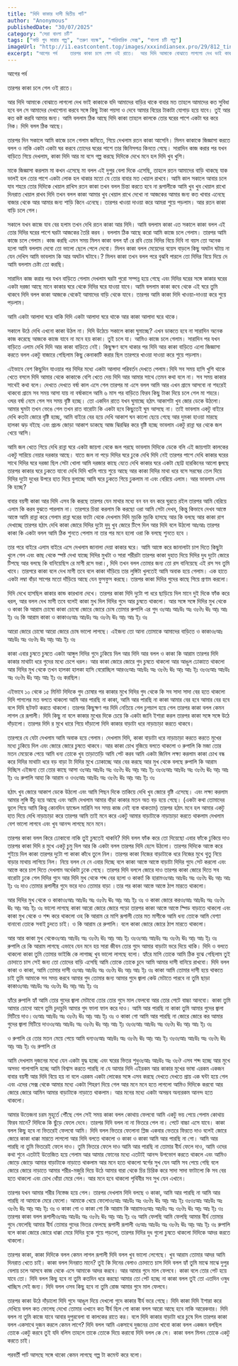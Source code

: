 ```yaml
---
title: "দিদি কাকার দাসী দ্বিতীয় পার্ট"
author: "Anonymous"
publishedDate: "30/07/2025"
category: "সেরা বাংলা চটি"
tags: ["কচি গুদ মারার গল্প", "তরুণ বয়স্ক", "পারিবারিক সেক্স", "বাংলা চটি গল্প"]
imageUrl: "http://i1.eastcontent.top/images/xxxindiansex.pro/29/812_tiny_tits_facial.jpg"
excerpt: "আগের পর্ব    তারপর কাকা চলে গেল ওই রাতে।  আর দিদি আমাকে বোঝাতে লাগলো দেখ ভাই কাকাকে যদি আমাদের বাড়ির থাকে বাবার মত তাহলে আমাদের কত সুবিধা হবে বল সে আমাদের দেখাশোনা করবে সঙ্গে কিছু টাকা পয়সা ও দেবে আ..."
---
```


আগের পর্ব 


তারপর কাকা চলে গেল ওই রাতে।

আর দিদি আমাকে বোঝাতে লাগলো দেখ ভাই কাকাকে যদি আমাদের বাড়ির থাকে বাবার মত তাহলে আমাদের কত সুবিধা হবে বল সে আমাদের দেখাশোনা করবে সঙ্গে কিছু টাকা পয়সা ও দেবে আমার বিয়ের টাকাটা যোগাড় হয়ে যাবে। তুই আর কত কষ্ট করবি আমার জন্য। আমি বললাম ঠিক আছে দিদি কাকা তাহলে কালকে তোর ঘরের পাশে একটা ঘর করে নিক। দিদি বলল ঠিক আছে।

তারপর দিন সকালে আমি কাজে চলে গেলাম জমিতে, গিয়ে দেখলাম রতন কাকা আসেনি। মিলন কাকাকে জিজ্ঞাসা করতে বলল ও নাকি একটা একটা ঘর করবে তোদের ঘরের পাশে তার জিনিসপত্র কিনতে গেছে। সারাদিন কাজ করার পর যখন বাড়িতে গিয়ে দেখলাম, কাকা দিদি আর মা বসে গল্প করছে দিদিকে দেখে মনে হল দিদি খুব খুশি।


মাকে জিজ্ঞাসা করলাম মা কখন এসেছে মা বলল এই দুপুর বেলা দিকে এসেছি, তাহলে রতন আমাদের বাড়ি থাকছে যাক ভালই হল তোর পাশে একটা লোক হল থাকার মতো যে তোর বাবার মত খেয়াল রাখবে। আমি কাল সকালে আবার চলে যাব শহরে তোর দিদিকে খেয়াল রাখিস রতন কাকা তখন বলল চিন্তা করতে হবে না রূপালীকে আমি খুব খুব খেয়াল রাখো দিনরাত খেয়াল রাখব দিদি তখন বলল কাকা আমার খুব খেয়াল রাখে দেখো না আজকের আমার জন্য কত খাবার এনেছে বাজার থেকে আর আমার জন্য শাড়ি কিনে এনেছে। তারপর খাওয়া দাওয়া করে আমরা শুয়ে পড়লাম। আর রতন কাকা বাড়ি চলে গেল।


সকালে যখন কাজে যাব বের হলাম তখন দেখি রতন কাকা আর দিদি। আমি বললাম কাকা এত সকালে কাকা বলল এই তোর দিদির ঘরের পাশে ঘরটা আজকের তৈরি করব । বললাম ঠিক আছে করো আমি কাজে চলে গেলাম। তারপর আমি কাজে চলে গেলাম। কাজ করছি এমন সময় মিলন কাকা বলল হ্যাঁ রে রবি তোর দিদির বিয়ে দিবি না বয়স তো অনেক হলো আমি বললাম দেবো তো ভালো ছেলে পেলে দেবো। মিলন কাকা বলল মেয়েদের বয়েস বাড়লে কিছু অঘটন ঘটায় না যেন দেখিস আমি ভাবলাম কি আর অঘটন ঘটাবে।? মিলন কাকা তখন বলল পরে বুঝবি পারলে তো দিদির বিয়ে দিয়ে দে আমি বললাম চেষ্টা তো করছি।


সারাদিন কাজ করার পর যখন বাড়িতে গেলাম দেখলাম ঘরটা পুরো সম্পন্ন হয়ে গেছে এবং দিদির ঘরের সঙ্গে কাকার ঘরের একটা দরজা আছে মানে কাকার ঘরে থেকে দিদির ঘরে যাওয়া যাবে। আমি বললাম কাকা কবে থেকে এই ঘরে তুমি থাকবে দিদি বলল কাকা আজকে থেকেই আমাদের বাড়ি থেকে যাবে। তারপর আমি কাকা দিদি খাওয়া-দাওয়া করে শুয়ে পড়লাম।

আমি একটা আলাদা ঘরে থাকি দিদি একটা আলাদা ঘরে থাকে আর কাকা আলাদা ঘরে থাকে।


সকালে উঠে দেখি এখনো কাকা উঠল না। দিদি উঠেচে সকালে কাকা ঘুমাচ্ছে? এখন ডাকতে হবে না সারাদিন অনেক কাজ করেছে আজকে কাজে যাবে না মনে হয় কাকা। তুই চলে যা। আমিও কাজে চলে গেলাম। সারাদিন পর যখন বাড়িতে এলাম দেখি দিদি আর কাকা বাড়িতে নেই। কিছুক্ষণ বসে থাকার পর দিদি আর কাকা বাড়িতে এলো জিজ্ঞাসা করতে বলল একটু বাজারে গেছিলাম কিছু কেনাকাটি করার ছিল তারপরে খাওয়া দাওয়া করে শুয়ে পড়লাম।


এইভাবে বেশ কিছুদিন যাওয়ার পর দিদির মধ্যে একটা আলাদা পরিবর্তন দেখতে পেলাম।দিদি সব সময় হাসি খুশি থাকে খেতে বসলে দিদি আমার থেকে কাকাকে বেশি খেতে দেয় দিদি আর আমার সাথে তেমন কথা বলে না। সব সময় কাকার সাথেই কথা বলে। দেখতে দেখতে বর্ষা কাল এসে গেল তারপর মা এসে বলল আমি আর এখন গ্রামে আসবো না শহরেই থাকবো গ্রামে সব সময় আসা যায় না বর্ষাকালে আমি ৬ মাস পর বাড়িতে ফিরব কিছু টাকা দিয়ে চলে গেল মা শহরে। ওঘর বর্ষা নেমে গেল সব সময় বৃষ্টি হচ্ছে। তো একদিন রাতে যখন ঘুমাচ্ছে হঠাৎ আকাশটা খুব জোর ডেকে উঠলো। আমার ঘুমটা তখন ভেঙে গেল তখন রাত বারোটা কি একটা হবে কিছুতেই ঘুম আসছে না। তাই ভাবলাম একটু বাইরে দেখি কতটা জোরে বৃষ্টি হচ্ছে, আমি বাইরে বের হয়ে দেখি আকাশ ঘন কালো ছেয়ে গেছে আর দুমকা হাওয়া মারছে হালকা ঝড় বইছে এবং প্রচন্ড জোড়া আকাশ ডাকছে আজ ঝিরঝির করে বৃষ্টি হচ্ছে ভাবলাম একটু রান্না ঘর থেকে জল খেয়ে আসি।


আমি জল খেতে গিয়ে দেখি রান্না ঘরে একটা জায়গা থেকে জল পরছে ভাবলাম দিদিকে ডেকে বলি এই জায়গাটা কালকের একটু সারিয়ে নেয়ার দরকার আছে। যাতে জল না পড়ে দিদির ঘরে ঢুকে দেখি দিদি নেই তারপর পাশে দেখি কাকার ঘরের সাথে দিদির ঘরে দরজা ছিল সেটা খোলা আমি দরজার কাছে যেতে দেখি কাকার ঘরে একটা ছোট্ট হারকিনের আলো জ্বলছে তারপর কাকার ঘরে ঢুকতে যাবো দেখি দিদি খালি গায়ে শুয়ে আছে আর কাকা দিদির মাথা ধরে বসে সরষের তেল দিয়ে দিদির দুটো দুধের উপরে হাত দিয়ে বুলাচ্ছে আমি ঘরে ঢুকতে গিয়ে ঢুকলাম না এবং বেরিয়ে এলাম। আর ভাবলাম এসব কি হচ্ছে?


বাবার বয়সী কাকা আর দিদি এসব কি করছে তারপর যেন মাথার মধ্যে বন বন বন করে ঘুরতে রইল তারপর আমি বেরিয়ে এলাম কি করব বুঝতে পারলাম না। তারপরে চিন্তা করলাম কি করছো ওরা আমি সেটা দেখব, কিন্তু কিভাবে দেখব আস্তে আস্তে আমি রান্না করে গেলাম রান্না ঘরের ফটো থেকে দেখলাম দিদি মুচকি মুচকি হাসছে আর কি বলছে আর কাকা রাগ দেখাচ্ছে তারপর হঠাৎ দেখি কাকা জোরে দিদির দুটো দুদু খুব জোরে টিপে দিল আর দিদি বলে উঠলো আঃআঃ তারপর কাকা কি একটা বলল আমি ঠিক শুনতে পেলাম না তার পর মনে হলো ওরা কি বলছে শুনতে হবে ।


তার পরে বাইরে এলাম বাইরে এসে দেখলাম জানালা দেয়া কাকার ঘরে। আমি আস্তে করে জানালাটা চাপ দিতে কিছুটা খুলে গেল এবং কাছ থেকে স্পষ্ট দেখা যাচ্ছে দিদির মুখটা ও সারা শরীরটা তারপর কাকা দুহাত দিয়ে দিদির দুধ দুটো জোরে টিপছে আর বলছে কি বানিয়েছিস রে মাগী রসে ভরা।, দিদি তখন বলল তোমার জন্য তো রস বানিয়েছে এই রস সব তুমি খাবে। তারপরে কাকা বলে দেখ মাগী তবে বলে কাকা দাঁড়িয়ে তার লুঙ্গিটা খুলতেই আমি অবাক হয়ে গেলাম। এক হাতে একটা লম্বা বাঁড়া সাপের মতো দাঁড়িয়ে আছে যেন ফুসফুস করছে। তারপর কাকা দিদির গুদের কাছে গিয়ে প্রণাম করলো।


দিদি দেখে হাসছিল কাকার কান্ড কারখানা দেখে। তারপর কাকা দিদি দুটো পা ধরে ছাড়িয়ে দিল মানে দুই দিকে ফাঁক করে ধরল, আর বলল দেখ মাগী তবে বলেই কাকা মুখ দিল দিদির গুদে আর চুষতে থাকলো। আর সঙ্গে সঙ্গে দিদির মুখ থেকে ও কাকা কি আরাম চোষো কাকা চোষো জোরে জোরে চোষ তোমার রুপালি এর গুদ ওঃআঃ আঃউঃ অঃ ওঃঔঃ ঊঃ আ্ঃ আঃ ই্ঃ ওঃ কি আরাম কাকা ও কাকাওঃআঃ আঃউঃ অঃ ওঃঔঃ ঊঃ আ্ঃ আঃ ই্ঃ ওঃ

আরো জোরে চোষো আরো জোরে চোষ ভালো লাগছে। এইজন্য তো আনা তোমাকে আমাদের বাড়িতে ও কাকাওঃআঃ আঃউঃ অঃ ওঃঔঃ ঊঃ আ্ঃ আঃ ই্ঃ ওঃ

কাকা এবার চুষতে চুষতে একটা আঙ্গুল দিদির গুদে ঢুকিয়ে দিল আর দিদি আর বলল ও কাকা কি আরাম তারপর দিদি কাকার মাথাটা ধরে গুদের মধ্যে চেপে ধরল। আর কাকা জোরে জোরে গুদ চুষতে থাকলো আর আঙুল ঢোকাতে থাকলো আর দিদির মুখ থেকে তখন হালকা হালকা হাসি বেরোচ্ছিল আরওঃআঃ আঃউঃ অঃ ওঃঔঃ ঊঃ আ্ঃ আঃ ই্ঃ ওঃওঃআঃ আঃউঃ অঃ ওঃঔঃ ঊঃ আ্ঃ আঃ ই্ঃ ওঃ করছিল।


এইভাবে ১০ থেকে ১৫ মিনিট দিদিকে গুদ চোষার পর কাকার মুখে দিদির গুদ থেকে কি সব সাদা সাদা বের হতে থাকলো দিদি পাগলের মত বলতে থাকলো আমি আর পারছি না কাকা, আমি আর পারছি না কাকা আমার বের হবে আমার বের হবে বলে দিদি ছটফট করতে থাকলো। তারপর কিছুক্ষণ পর দিদি নেতিয়ে গেল চুপচাপ হয়ে গেল তারপর কাকা বলল কেমন লাগল রে রূপালী। দিদি কিছু না বলে কাকার মুখের দিকে চেয়ে কি একটা জানি ইশারা করল তারপর কাকা সঙ্গে সঙ্গে উঠে দাঁড়ালো। তারপর দিদি র মুখে ধারে গিয়ে দাঁড়ালো দিদি কাকার বাড়াটা ধরে নাড়াচাড়া করতে থাকবে।


তারপরে যে যেটা দেখলাম আমি অবাক হয়ে গেলাম। দেখলাম দিদি, কাকা বাড়াটা ধরে নাড়াচাড়া করতে করতে মুখের মধ্যে ঢুকিয়ে দিল এবং জোরে জোরে চুষতে থাকবে। আর কাকা চোখ বুজিয়ে বলতে থাকলো ও রুপালি কি মজা তোর মতন মেয়েকে পেয়ে আমি ধন্য তোকে খুব তাড়াতাড়ি আমি পেট করব আমি একটা জিনিস লক্ষ্য করলাম কাকা চোখ বন্ধ করে দিদির মাথাটা ধরে বড় বাড়া টা দিদির মুখে ঢোকাচ্ছে আর বের করছে আর মুখ থেকে বলছে রুপালি কি আরাম দিচ্ছিস এইজন্য তো তোর কাছে আসা ওঃআঃ আঃউঃ অঃ ওঃঔঃ ঊঃ আ্ঃ আঃ ই্ঃ ওঃওঃআঃ আঃউঃ অঃ ওঃঔঃ ঊঃ আ্ঃ আঃ ই্ঃ ওঃ রুপালি আহা কি আরাম ও ওওঃআঃ আঃউঃ অঃ ওঃঔঃ ঊঃ আ্ঃ আঃ ই্ঃ ওঃ


হঠাৎ খুব জোরে আকাশ ডেকে উঠলো এবং আমি পিছন দিকে তাকিয়ে দেখি খুব জোরে বৃষ্টি এসেছে। এবং লক্ষ্য করলাম আমার লুঙ্গি উঁচু হয়ে আছে এবং আমি দেখলাম আমার বাঁড়া কাকার মতন অত বড় হয়ে গেছে। (একটা কথা তোমাদের ভুলে গিয়ে আমি কিন্তু কোনদিন হ্যান্ডেল মারিনি সব সময় কাজ নেই ব্যস্ত থাকতাম) তারপর হঠাৎ মনে হল আমার একটু হাত দিয়ে দেখি নাড়াচাড়া করে তারপর আমি তাই মনে করে একটু আমার বাড়াটাকে নাড়াচাড়া করতে থাকলাম দেখলাম বেশ ভালো লাগবে এবং খুব আনন্দ লাগছে মনে মনে।


তারপর কাকা বলল কিরে ঢোকাবো নাকি তুই চুষতেই থাকবি? দিদি বলল ফাঁক করে তো দিয়েছো এবার ফাঁকে ঢুকিয়ে দাও তারপর কাকা দিদি র মুখে একটু চুমু দিল আর কি একটা বলল তারপর দিদি হেসে উঠলো। তারপর দিদিকে আস্তে করে শুইয়ে দিল কাকা তারপর দুটো পা কাকা কাঁধে তুলে নিল। তারপর কাকা নিজের বাড়াটাকে ধরে নিজের মুখে থুতু নিয়ে বাড়ার মাথায় লাগিয়ে নিল। নিয়ে বলল নে নে এবার দিচ্ছে বলে কাকা আস্তে আস্তে বাড়াটা দিদির গুদে সেট করলো এবং আস্তে করে চাপ দিতে দেখলাম অর্ধেকটা ঢুকে গেছে। তারপর দিদি বললে জোরে দাও তারপর কাকা জোরে দিতে সব বারোটা ঢুকে গেল দিদির গুদে আর দিদি মুখ থেকে শব্দ বের হলো ও কাকা! কি হারামওঃআঃ আঃউঃ অঃ ওঃঔঃ ঊঃ আ্ঃ আঃ ই্ঃ ওঃ দাও তোমার রূপালীর গুদে ভরে দাও তোমার বাড়া ।তার পর কাকা আস্তে আস্তে ঠাপ মারতে থাকলো।


আর দিদির মুখ থেকে ও কাকাওঃআঃ আঃউঃ অঃ ওঃঔঃ ঊঃ আ্ঃ আঃ ই্ঃ ওঃ ও কাকা জোরে করওঃআঃ আঃউঃ অঃ ওঃঔঃ ঊঃ আ্ঃ আঃ ই্ঃ ওঃ ভালো লাগছে কাকা আরো জোরে জোরে পড়ো তারপর কাকা আস্তে আস্তে স্পিড বাড়াতে থাকলো এবং কাকা মুখ থেকে ও শব্দ করে থাকলো ওহ কি আরাম রে মাগি রূপালী তোর মত মাগীকে আমি ধন্য তোকে আমি বেশ্যা বানাবো তোকে সবাই চুদতে চাই। ও কি আরাম রে রুপালি। বলে কাকা জোরে জোরে ঠাপ মারতে থাকলো।


আর আর কাকা মুখ থেকেওঃআঃ আঃউঃ অঃ ওঃঔঃ ঊঃ আ্ঃ আঃ ই্ঃ ওঃওঃআঃ আঃউঃ অঃ ওঃঔঃ ঊঃ আ্ঃ আঃ ই্ঃ ওঃ রুপালি রে কি আরাম লাগছে এভাবে যেন মনে হয় সারা জীবন তোর গুদে আমার বাড়াটা ভরে দিয়ে থাকি। দিদি ও বলতে থাকলো কাকা তুমি তোমার ভাইজি কে লাগাচ্ছ খুব ভালো লাগছে বলো। হ্যাঁরে মাগি তোকে আমি ঠিক বুঝে গেছিলাম তুই চোদাতে চাস সেই জন্য তো তোদের বাড়ি এসেছি আমি তোকে তোকে চুদে আমি আমার দাসী বানিয়ে রাখবো। দিদি বলল কাকা ও কাকা, আমি তোমার দাসী ওঃআঃ আঃউঃ অঃ ওঃঔঃ ঊঃ আ্ঃ আঃ ই্ঃ ওঃ কাকা আমি তোমার দাসী হয়ে থাকতে চাই তুমি আমাকে সব সময় করবে আমার গুদ তোমার জন্য আমার গুদে জ্বালা কেউ মেটাতে পারবে না তুমি ছাড়া কাকাওঃআঃ আঃউঃ অঃ ওঃঔঃ ঊঃ আ্ঃ আঃ ই্ঃ ওঃ


হ্যাঁরে রুপালি হ্যাঁ আমি তোর গুদের জ্বালা মেটাবো তোর তোর গুদে মাল ফেলবো আর তোর পেটে বাচ্চা আনবো। কাকা তুমি আমার চোদো আগে তুমি চুদাচুদি আমার গুদ ফালা ফাল করে দাও। আমি আর পারছি না কাকা তুমি আমার গুদের জ্বালা মিটিয়ে দাও।ওঃআঃ আঃউঃ অঃ ওঃঔঃ ঊঃ আ্ঃ আঃ ই্ঃ ওঃ ও কাকা গো আমি আর পারছি না জোরে জোরে কর আমার গুদের জ্বালা মিটিয়ে দাওওঃআঃ আঃউঃ অঃ ওঃঔঃ ঊঃ আ্ঃ আঃ ই্ঃ ওঃওঃআঃ আঃউঃ অঃ ওঃঔঃ ঊঃ আ্ঃ আঃ ই্ঃ ওঃ

ও রুপালি রে তোর মতন মেয়ে পেয়ে আমি ধন্যওঃআঃ আঃউঃ অঃ ওঃঔঃ ঊঃ আ্ঃ আঃ ই্ঃ ওঃওঃআঃ আঃউঃ অঃ ওঃঔঃ ঊঃ আ্ঃ আঃ ই্ঃ ওঃ রুপালি রে


আমি দেখলাম দুজনের মধ্যে যেন একটা যুদ্ধ হচ্ছে এবং ঘরের ভিতর শুধুওঃআঃ আঃউঃ অঃ ওঃঔ এসব শব্দ হচ্ছে আর মুখে অসভ্য গালাগালি হচ্ছে আমি বিশ্বাস করতে পারছি না যে আমার দিদি এইরকম আর কাকার মুখের ভাষা এরকম একজন বাবার বয়সী আর দিদি বিয়ে হয় না বলে এরকম একটা লোকের সঙ্গে এসব করছে দেখতে দেখতে প্রায় এক ঘন্টা হয়ে গেল এবং এদের সেক্স থেকে আমার মধ্যে একটা শিহরণ দিয়ে গেল আর মনে মনে হতে লাগলো আমিও দিদিকে করবো আর জোরে জোরে আমিন আমার বাড়াটাকে নাড়াতে থাকলাম। আর মনের মধ্যে একটা অসম্ভব অন্যরকম আনন্দ হতে থাকলো।


আমার উত্তেজনা চরম মুহূর্তে পৌঁছে গেল সেই সময় কাকা বলল কোথায় ফেলবো আমি একটু ভয় পেয়ে গেলাম কোথায় ফিরব মানে? দিদিকে কি ছুঁড়ে ফেলে দেবে। তারপর দিদি বলল না না ভিতরে পেল না। পেটে বাচ্চা এসে যাবে। কাকা বলল কিছু হবে না ভিতরেই ফেলবো আমি। দিদি বলল ভিতরে ফেলোনা প্লিজ একবার ভেতরে ফিরতে দাও বলেই জোরে জোরে কাকা ধাক্কা মারতে লাগলো আর দিদি বলতে থাকলো ও কাকা ও কাকা আমি আর পারছি না গো। আমি আর পারছি না তুমি ভিতরেই ফেলে দাও। তুমি ভিতরে ফেলে দাও আমি আর পারছি না তোমার বীর্য ফেলে দাও, আমি ওদের কথা শুনে এতটাই উত্তেজিত হয়ে গেলাম আর আমার ফোনের মধ্যে এতটাই আনন্দ উপভোগ করতে থাকলে এবং আমিও জোড়ে জোড়ে আমার বাড়াটাকে নাড়াতে থাকলাম আর মনে হতে থাকলো স্বর্গের সুখ যেন আমি সব পেয়ে গেছি বলে জোরে জোরে নাড়াতে আমার শরীর-মজুরি দিয়ে উঠে আমার বারা থেকে চির চিরিক করে সাদা সাদা ফাটালো কি সব বের হতে থাকলো এবং চোখ ধোঁয়া মেরে গেল। আর মনে হবে থাকলো পৃথিবীর সব সুখ যেন এখানে।


তারপর যখন আমার শরীর নিস্তেজ হয়ে গেল। তারপর দেখলাম দিদি বলছে ও কাকা, আমি আর পারছি না আমি আর পারছি না আমাকে মেরে ফেলো। আমাকে খেয়ে ফেলোওঃআঃ আঃউঃ অঃ ওঃঔঃ ঊঃ আ্ঃ আঃ ই্ঃ ওঃওঃআঃ আঃউঃ অঃ ওঃঔঃ ঊঃ আ্ঃ আঃ ই্ঃ ওঃ ও কাকা গো ও কাকা গো কি আরাম কি আরামওঃআঃ আঃউঃ অঃ ওঃঔঃ ঊঃ আ্ঃ আঃ ই্ঃ ওঃ তারপর কাকা বলল রূপালীওঃআঃ আঃউঃ অঃ ওঃঔঃ ঊঃ আ্ঃ আঃ ই্ঃ ওঃ আমি ফেলছি আমি ফেলছি আমার বীর্য তোমার গুদে ফেলেছি আমার বীর্য তোমার গুদের ভিতর ফেলছে রূপালী রূপালী ওঃআঃ আঃউঃ অঃ ওঃঔঃ ঊঃ আ্ঃ আঃ ই্ঃ ওঃ রুপালি বলে কাকা জোরে জোরে ধাক্কা মেরে দিদির বুকে শুয়ে পড়লো, তারপর দিদির দুধ গুলো চুষতে থাকলো দিদিকে আদর করতে থাকলো।


তারপর কাকা, কাকা দিদিকে বলল কেমন লাগল রূপালী দিদি বলল খুব ভালো লেগেছে। খুব আরাম তোমার আদর আমি দিনরাত খেতে চাই। কাকা বলল দিনরাত মানে? তুই কি দিনের বেলাও চোদাতে চাস দিদি বলল হ্যাঁ তুমি মাঝে মাঝে দুপুর বেলায় চলে আসবে কাজ থেকে এসে আমাকে আদর করবে। আর আমার গুদে মাল ফেলবে। কাকা বলে তোর পেট হয়ে যাবে তো। দিদি বলল কিছু হবে না তুমি কতদিন ধরে করছো আমার তো পেট হচ্ছে না কাকা বলল তুই তো এতদিন ওষুধ খাচ্ছিস সেই জন্য। দিদি বলল ওসব কিছু হবে না তুমি রোজ আমার গুদে মাল ফেলবে।


তারপর কাকা উঠে দাঁড়ালো দিদি গুদে আঙুল দিয়ে দেখলো গুদে কাকার বীর্য ভরে গেছে। দিদি কাকা দিদি ইশারা করে দেখিয়ে বলল কত ফেলেছ দেখো তোমার ওখানে কত বীর্য ছিল গো কাকা বলল আরো আছে হবে নাকি আরেকবার। দিদি বলল না তুমি কাজে যাবে আবার দুপুরবেলা বা কালকের রাতে কর। বলে দিদি কাকার বাড়াটা ধরে চুষে দিল তারপর কাকা বলল একসাথে দুজন করলে কেমন লাগে? দিদি বলল আমি একসাথে দুজনের চোদা খাবো কাকা বলল একজন বলছিল তোকে একটু করবে তুই যদি বলিস তাহলে তাকে তোকে দিয়ে করাবো দিদি বলল কে সে। কাকা বলল মিলন তোকে একটু করতে চাই।

পরবর্তী পার্ট আসছে সঙ্গে থাকো কেমন লাগছে গল্প টা কমেন্ট করে বলো।
